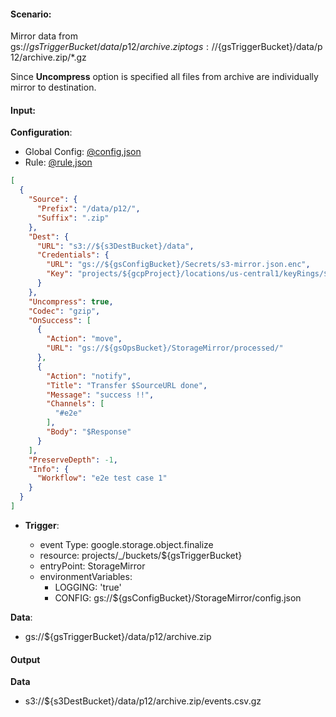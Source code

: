 #### Scenario:

Mirror data from gs://${gsTriggerBucket}/data/p12/archive.zip  to gs://${gsTriggerBucket}/data/p12/archive.zip/*.gz

Since **Uncompress** option is specified all files from archive are individually mirror to destination.

#### Input:

**Configuration**:

* Global Config: [@config,json](../../../config/gs.json)
* Rule: [@rule,json](rule.json)

```json
[
  {
    "Source": {
      "Prefix": "/data/p12/",
      "Suffix": ".zip"
    },
    "Dest": {
      "URL": "s3://${s3DestBucket}/data",
      "Credentials": {
        "URL": "gs://${gsConfigBucket}/Secrets/s3-mirror.json.enc",
        "Key": "projects/${gcpProject}/locations/us-central1/keyRings/${gsPrefix}_ring/cryptoKeys/${gsPrefix}_key"
      }
    },
    "Uncompress": true,
    "Codec": "gzip",
    "OnSuccess": [
      {
        "Action": "move",
        "URL": "gs://${gsOpsBucket}/StorageMirror/processed/"
      },
      {
        "Action": "notify",
        "Title": "Transfer $SourceURL done",
        "Message": "success !!",
        "Channels": [
          "#e2e"
        ],
        "Body": "$Response"
      }
    ],
    "PreserveDepth": -1,
    "Info": {
      "Workflow": "e2e test case 1"
    }
  }
]
```


* **Trigger**:

    * event Type: google.storage.object.finalize
    * resource: projects/_/buckets/${gsTriggerBucket}
    * entryPoint: StorageMirror
    * environmentVariables:
      - LOGGING: 'true'
      - CONFIG: gs://${gsConfigBucket}/StorageMirror/config.json
 


**Data**:
- gs://${gsTriggerBucket}/data/p12/archive.zip


#### Output

**Data**
- s3://${s3DestBucket}/data/p12/archive.zip/events.csv.gz